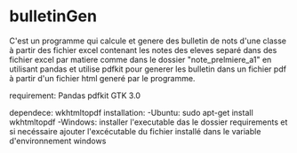 # bulletinGen
C'est un programme qui calcule et genere des bulletin de nots d'une classe
à partir des fichier excel contenant les notes des eleves separé dans 
des fichier excel par matiere comme dans le dossier "note_prelmiere_a1"
en utilisant pandas et utilise pdfkit pour generer les bulletin dans un 
fichier pdf à partir d'un fichier html generé par le programme.

requirement:
Pandas
pdfkit
GTK 3.0

dependece:
wkhtmltopdf
  installation:
    -Ubuntu: sudo apt-get install wkhtmltopdf
    -Windows: installer l'executable das le dossier requirements
    et si necéssaire ajouter l'excécutable du fichier installé dans 
    le variable d'environnement windows
